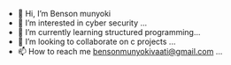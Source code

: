 - 👋 Hi, I’m Benson munyoki
- 👀 I’m interested in cyber security ...
- 🌱 I’m currently learning structured programming...
- 💞️ I’m looking to collaborate on c projects ...
- 📫 How to reach me bensonmunyokivaati@gmail.com  ...

<!---
bensonmunyokivaati/bensonmunyokivaati is a ✨ special ✨ repository because its `README.md` (this file) appears on your GitHub profile.
You can click the Preview link to take a look at your changes.
--->
